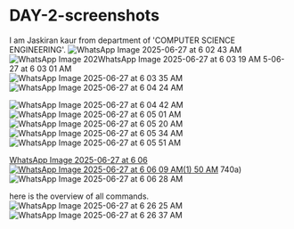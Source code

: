 # DAY-2-screenshots
I am Jaskiran kaur from department of 'COMPUTER SCIENCE ENGINEERING'. 
![WhatsApp Image 2025-06-27 at 6 02 43 AM](https://github.com/user-attachments/assets/c9a5c205-fb68-47cb-8ee0-1e4c2c5ef68b)
![WhatsApp Image 202![WhatsApp Image 2025-06-27 at 6 03 19 AM](https://github.com/user-attachments/assets/291cff6c-1592-4c80-baab-4ef107570250)
5-06-27 at 6 03 01 AM](https://github.com/user-attachments/assets/c285b36f-db5e-458e-b519-50ea3e9f442a)
![WhatsApp Image 2025-06-27 at 6 03 35 AM](https://github.com/user-attachments/assets/2184c77e-4089-4dba-a2c4-fd330df91e3a)
![WhatsApp Image 2025-06-27 at 6 04 24 AM](https://github.com/user-attachments/assets/36bb9201-c844-4fa6-abbd-16094448fe70)

![WhatsApp Image 2025-06-27 at 6 04 42 AM](https://github.com/user-attachments/assets/2a5483c7-336d-434e-a7a2-426b82c1dc22)
![WhatsApp Image 2025-06-27 at 6 05 01 AM](https://github.com/user-attachments/assets/6db8a84d-3ae9-4800-8828-6e08803e8674)
![WhatsApp Image 2025-06-27 at 6 05 20 AM](https://github.com/user-attachments/assets/0858c4f2-e3e2-40ff-bf85-44ad04044133)
![WhatsApp Image 2025-06-27 at 6 05 34 AM](https://github.com/user-attachments/assets/38bc0f34-37a4-4b56-868d-113a56c1a4f3)
![WhatsApp Image 2025-06-27 at 6 05 51 AM](https://github.com/user-attachments/assets/00e34b31-c89d-4d5e-b171-de1bdf256780)

[WhatsApp Image 2025-06-27 at 6 06 ![WhatsApp Image 2025-06-27 at 6 06 09 AM(1)](https://github.com/user-attachments/assets/c03ae130-41e1-481f-bad8-ef5f218570d5)
50 AM](https://github.com/user-attachments/assets/09efaa17-52bb-45cb-8ff7-7e2868645bda)
740a)
![WhatsApp Image 2025-06-27 at 6 06 28 AM](https://github.com/user-attachments/assets/e8379adb-6da9-4dbb-882e-619021ec65c5)

here is the overview of all commands.
![WhatsApp Image 2025-06-27 at 6 26 25 AM](https://github.com/user-attachments/assets/2f52f922-6695-4318-8ee1-9ea65ce56408)
![WhatsApp Image 2025-06-27 at 6 26 37 AM](https://github.com/user-attachments/assets/e6979b51-3745-4d72-9c68-632a0da0d789)
